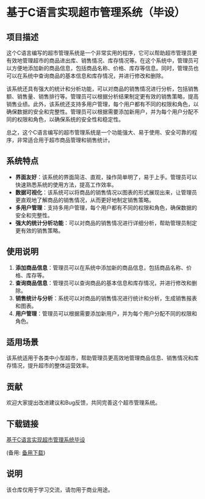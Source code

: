 # 基于C语言实现超市管理系统（毕设）

## 项目描述

这个C语言编写的超市管理系统是一个非常实用的程序，它可以帮助超市管理员更有效地管理超市的商品进出库、销售情况、库存情况等。在这个系统中，管理员可以方便地添加新的商品信息，包括商品名称、价格、库存等信息。同时，管理员也可以在系统中查询商品的基本信息和库存情况，并进行修改和删除。

该系统还具有强大的统计和分析功能，可以对商品的销售情况进行分析，包括销售额、销售量、销售排行等。管理员可以根据分析结果制定更有效的销售策略，提高销售业绩。此外，该系统还支持多用户管理，每个用户都有不同的权限和角色，以确保数据的安全和完整性。管理员可以根据需要添加新用户，并为每个用户分配不同的权限和角色，以确保系统的安全性和稳定性。

总之，这个C语言编写的超市管理系统是一个功能强大、易于使用、安全可靠的程序，非常适合用于超市商品管理和销售统计。

## 系统特点

- **界面友好**：该系统的界面简洁、直观，操作简单明了，易于上手。管理员可以快速熟悉系统的使用方法，提高工作效率。
- **数据可视化**：该系统可以将商品的销售情况以图表的形式展现出来，让管理员更直观地了解商品的销售情况，从而更好地制定销售策略。
- **多用户管理**：支持多用户管理，每个用户都有不同的权限和角色，确保数据的安全和完整性。
- **强大的统计分析功能**：可以对商品的销售情况进行详细分析，帮助管理员制定更有效的销售策略。

## 使用说明

1. **添加商品信息**：管理员可以在系统中添加新的商品信息，包括商品名称、价格、库存等。
2. **查询商品信息**：管理员可以查询商品的基本信息和库存情况，并进行修改和删除。
3. **销售统计与分析**：系统可以对商品的销售情况进行统计和分析，生成销售报表和图表。
4. **用户管理**：管理员可以根据需要添加新用户，并为每个用户分配不同的权限和角色。

## 适用场景

该系统适用于各类中小型超市，帮助管理员更高效地管理商品信息、销售情况和库存情况，提升超市的整体运营效率。

## 贡献

欢迎大家提出改进建议和Bug反馈，共同完善这个超市管理系统。

## 下载链接
[基于C语言实现超市管理系统毕设](https://pan.quark.cn/s/f3e579f5f2ca) 

(备用: [备用下载](https://pan.baidu.com/s/153job78YSQELLe2O4k3LQA?pwd=1234))

## 说明

该仓库仅用于学习交流，请勿用于商业用途。
